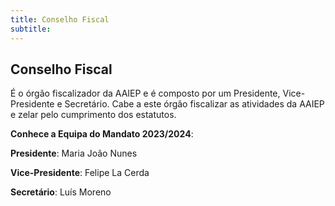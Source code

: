 ```yaml
---
title: Conselho Fiscal
subtitle: 
---
```


## Conselho Fiscal

É o órgão fiscalizador da AAIEP e é composto por um Presidente, Vice-Presidente e Secretário. Cabe a este órgão fiscalizar as atividades da AAIEP e zelar pelo cumprimento dos estatutos. 

**Conhece a Equipa do Mandato 2023/2024**: 

**Presidente**: Maria João Nunes

**Vice-Presidente**: Felipe La Cerda

**Secretário**: Luís Moreno

